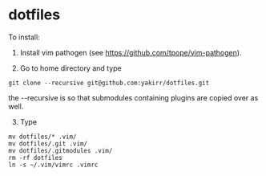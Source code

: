 # dotfiles
To install:

1. Install vim pathogen (see https://github.com/tpope/vim-pathogen).

2. Go to home directory and type
```
git clone --recursive git@github.com:yakirr/dotfiles.git
```
the --recursive is so that submodules containing plugins are copied over as well.

3. Type
```
mv dotfiles/* .vim/
mv dotfiles/.git .vim/
mv dotfiles/.gitmodules .vim/
rm -rf dotfiles
ln -s ~/.vim/vimrc .vimrc
```
